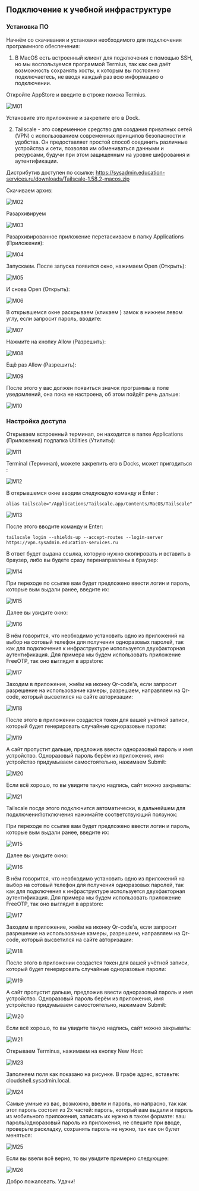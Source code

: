 ## Подключение к учебной инфраструктуре

### Установка ПО

Начнём со скачивания и установки необходимого для подключения программного обеспечения:

1. В MacOS есть встроенный клиент для подключения с помощью SSH, но мы воспользуемся программой Termius, так как она даёт возможность сохранять хосты, к которым вы постоянно подключаетесь, не вводя каждый раз всю информацию о подключении.

Откройте AppStore и введите в строке поиска Termius.

![M01](https://github.com/lexche/Testyp/assets/95694325/0bded744-9b71-4089-9d22-fc1887c1f23a)

Установите это приложение и закрепите его в Dock.

2. Tailscale - это современное средство для создания приватных сетей (VPN) с использованием современных принципов безопасности и удобства. Он предоставляет простой способ соединить различные устройства и сети, позволяя им обмениваться данными и ресурсами, будучи при этом защищенным на уровне шифрования и аутентификации.

Дистрибутив доступен по ссылке: https://sysadmin.education-services.ru/downloads/Tailscale-1.58.2-macos.zip

Скачиваем архив:

![M02](https://github.com/lexche/Testyp/assets/95694325/9b438292-0241-4985-9414-d473ef902ed2)

Разархивируем

![M03](https://github.com/lexche/Testyp/assets/95694325/abfba67c-6311-444c-afcd-67d5e8077d7b)

Разархивированное приложение перетаскиваем в папку Applications (Приложения):

![M04](https://github.com/lexche/Testyp/assets/95694325/ea6b4c5b-5cdf-4895-b484-41476cf6d015)

Запускаем. После запуска появится окно, нажимаем Open (Открыть):

![M05](https://github.com/lexche/Testyp/assets/95694325/c32892ab-51aa-4fef-9b5c-58b2ab308e27)

И снова Open (Открыть):

![M06](https://github.com/lexche/Testyp/assets/95694325/d790e299-4df4-4a2f-8f85-3c37ee6e0346)

В открывшемся окне раскрываем (кликаем ) замок в нижнем левом углу, если запросит пароль, вводите:

![M07](https://github.com/lexche/Testyp/assets/95694325/d2025a30-9e0f-45d5-805d-ffb0f8e22334)

Нажмите на кнопку Allow (Разрешить):

![M08](https://github.com/lexche/Testyp/assets/95694325/224da309-b302-488c-9e0e-bde2b966dbde)

Ещё раз Allow (Разрешить): 

![M09](https://github.com/lexche/Testyp/assets/95694325/5690b056-5f91-4c58-8029-1ad35945fed0)

После этого у вас должен появиться значок программы в поле уведомлений, она пока не настроена, об этом пойдёт речь дальше:

![M10](https://github.com/lexche/Testyp/assets/95694325/ce50cfab-865e-413f-a1cb-60fcade44d5e)

### Настройка доступа

Открываем встроенный терминал, он находится в папке Applications (Приложения) подпапка Utilities (Утилиты):

![M11](https://github.com/lexche/Testyp/assets/95694325/226c5f2e-1573-4199-802b-4c822e92ee7e)

Terminal (Терминал), можете закрепить его в Docks, может пригодиться :

![M12](https://github.com/lexche/Testyp/assets/95694325/c8702e02-1140-45a9-880d-28348e40f5c4)

В открывшемся окне вводим следующую команду и Enter :

```
alias tailscale="/Applications/Tailscale.app/Contents/MacOS/Tailscale"
```

![M13](https://github.com/lexche/Testyp/assets/95694325/2602c1f9-7d33-4b26-a372-ad39ddf5799f)

После этого вводите команду и Enter:

```
tailscale login --shields-up --accept-routes --login-server https://vpn.sysadmin.education-services.ru
```
В ответ будет выдана ссылка, которую нужно скопировать и вставить в браузер, либо вы будете сразу перенаправлены в браузер:

![M14](https://github.com/lexche/Testyp/assets/95694325/2f67f3d4-d650-4854-bddb-00588e4da0a2)

При переходе по ссылке вам будет предложено ввести логин и пароль, которые вым выдали ранее, введите их:

![M15](https://github.com/lexche/Testyp/assets/95694325/2f5e83a2-8dc4-48a3-892b-01e742154515)


Далее вы увидите окно:

![M16](https://github.com/lexche/Testyp/assets/95694325/b75be510-4824-461b-93a0-67eab9adfc32)


В нём говорится, что необходимо установить одно из приложений на выбор на сотовый телефон для получения одноразовых паролей, так как для подключения к инфраструктуре используется двухфакторная аутентификация. Для примера мы будем использовать приложение FreeOTP, так оно выглядит в appstore: 

![M17](https://github.com/lexche/Testyp/assets/95694325/bada8678-d9f5-4de5-ba34-340e2a09771f)


Заходим в приложение, жмём на иконку Qr-code'а, если запросит разрешение на использование камеры, разрешаем, направляем на Qr-code, который высветился на сайте авторизации:

![M18](https://github.com/lexche/Testyp/assets/95694325/fe8c6a14-7b7c-414e-b4bf-170847b26c4f)


После этого в приложении создастся токен для вашей учётной записи, который будет генерировать случайные одноразовые пароли:

![M19](https://github.com/lexche/Testyp/assets/95694325/fa963c8b-0555-44aa-a4ba-c613e8390202)


А сайт пропустит дальше, предложив ввести одноразовый пароль и имя устройство. Одноразовый пароль берём из приложения, имя устройство придумываем самостоятельно, нажимаем Submit:

![M20](https://github.com/lexche/Testyp/assets/95694325/c9e6eaf5-cd02-4158-a43a-3ea259f0fb2c)


Если всё хорошо, то вы увидите такую надпись, сайт можно закрывать:

![M21](https://github.com/lexche/Testyp/assets/95694325/7e59161a-db65-4aab-86ca-e8843141b1dc)

Tailscale посде этого подключится автоматически, в дальнейшем для подключения\отключения нажимайте соответствующий ползунок:

При переходе по ссылке вам будет предложено ввести логин и пароль, которые вым выдали ранее, введите их:

![W15](https://github.com/lexche/Testyp/assets/95694325/db9e9556-95bc-4acf-9d3b-9f71990dd49f)

Далее вы увидите окно:

![W16](https://github.com/lexche/Testyp/assets/95694325/d6114ed0-060f-424d-b5ad-ee4c19632ce3)

В нём говорится, что необходимо установить одно из приложений на выбор на сотовый телефон для получения одноразовых паролей, так как для подключения к инфраструктуре используется двухфакторная аутентификация. Для примера мы будем использовать приложение FreeOTP, так оно выглядит в appstore: 

![W17](https://github.com/lexche/Testyp/assets/95694325/1e7e6350-7586-43e8-b871-be9f83418422)

Заходим в приложение, жмём на иконку Qr-code'а, если запросит разрешение на использование камеры, разрешаем, направляем на Qr-code, который высветился на сайте авторизации:

![W18](https://github.com/lexche/Testyp/assets/95694325/88562be4-c5ae-4df0-891d-72c4767fb73f)

После этого в приложении создастся токен для вашей учётной записи, который будет генерировать случайные одноразовые пароли:

![W19](https://github.com/lexche/Testyp/assets/95694325/b52569fd-e543-4b88-9860-d0d47e9f4e1c)

А сайт пропустит дальше, предложив ввести одноразовый пароль и имя устройство. Одноразовый пароль берём из приложения, имя устройство придумываем самостоятельно, нажимаем Submit:

![W20](https://github.com/lexche/Testyp/assets/95694325/d5f1fdf4-ea55-477a-8ff7-f29355808204)

Если всё хорошо, то вы увидите такую надпись, сайт можно закрывать:

![W21](https://github.com/lexche/Testyp/assets/95694325/c59b4885-bf6f-4060-b1ce-3d7e56df21d5)

Открываем Terminus, нажимаем на кнопку New Host:

![M23](https://github.com/lexche/Testyp/assets/95694325/f2dfd4ae-7a33-4264-82f7-725c4a93c824)

Заполняем поля как показано на рисунке. В графе адрес, вставьте: cloudshell.sysadmin.local.

![M24](https://github.com/lexche/Testyp/assets/95694325/f0f9244f-1726-4bd1-b332-33c3caab795b)

Самые умные из вас, возможно, ввели и пароль, но напрасно, так как этот пароль состоит из 2х частей: пароль, который вам выдали и пароль из мобильного приложения, записать их нужно в таком формате: ваш пароль/одноразовый пароль из приложения, не спешите при вводе, проверьте раскладку, сохранять пароль не нужно, так как он булет меняться:

![M25](https://github.com/lexche/Testyp/assets/95694325/41b01f32-76da-4894-97b2-2d01835bfe41)

Если вы ввели всё верно, то вы увидите примерно следующее:

![M26](https://github.com/lexche/Testyp/assets/95694325/03d616fc-89d0-4f28-9dcf-0c428c540c45)

Добро пожаловать. Удачи!

